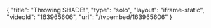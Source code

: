 {
    "title": "Throwing SHADE!",
    "type": "solo",
    "layout": "iframe-static",
    "videoId": "163965606",
    "url": "\/tvpembed\/163965606"
}